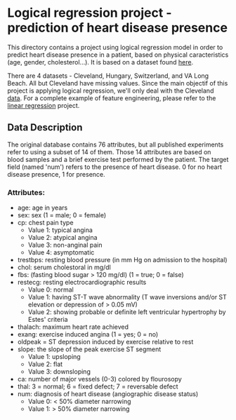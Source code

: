 # Logical regression project - prediction of heart disease presence

This directory contains a project using logical regression model in order to predict heart disease presence in a patient, based on physical caracteristics (age, gender, cholesterol...).
It is based on a dataset found [here](https://archive.ics.uci.edu/ml/datasets/Heart+Disease).

There are 4 datasets - Cleveland, Hungary, Switzerland, and VA Long Beach. All but Cleveland have missing values.
Since the main objectif of this project is applying logical regression, we'll only deal with the Cleveland [data](https://archive.ics.uci.edu/ml/machine-learning-databases/heart-disease/processed.cleveland.data).
For a complete example of feature engineering, please refer to the [linear regression](https://github.com/hillelMerran/data-science/tree/main/Linear_regression) project.

## Data Description
The original database contains 76 attributes, but all published experiments refer to using a subset of 14 of them.
Those 14 attributes are based on blood samples and a brief exercise test performed by the patient.
The target field (named 'num') refers to the presence of heart disease. 0 for no heart disease presence, 1 for presence.

### Attributes:
- age: age in years
- sex: sex (1 = male; 0 = female)
- cp: chest pain type
  - Value 1: typical angina
  - Value 2: atypical angina
  - Value 3: non-anginal pain
  - Value 4: asymptomatic
- trestbps: resting blood pressure (in mm Hg on admission to the hospital)
- chol: serum cholestoral in mg/dl
- fbs: (fasting blood sugar > 120 mg/dl)  (1 = true; 0 = false)
- restecg: resting electrocardiographic results
  - Value 0: normal
  - Value 1: having ST-T wave abnormality (T wave inversions and/or ST elevation or depression of > 0.05 mV)
  - Value 2: showing probable or definite left ventricular hypertrophy by Estes' criteria
- thalach: maximum heart rate achieved
- exang: exercise induced angina (1 = yes; 0 = no)
- oldpeak = ST depression induced by exercise relative to rest
- slope: the slope of the peak exercise ST segment
  - Value 1: upsloping
  - Value 2: flat
  - Value 3: downsloping
- ca: number of major vessels (0-3) colored by flourosopy
- thal: 3 = normal; 6 = fixed defect; 7 = reversable defect
- num: diagnosis of heart disease (angiographic disease status)
  - Value 0: < 50% diameter narrowing
  - Value 1: > 50% diameter narrowing
